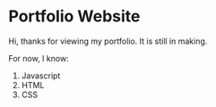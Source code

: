 # Portfolio Website

Hi, thanks for viewing my portfolio. It is still in making.

For now, I know: 
1. Javascript
2. HTML
3. CSS